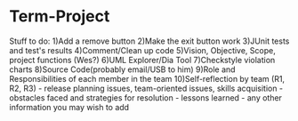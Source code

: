 # Term-Project

Stuff to do:
1)Add a remove button
2)Make the exit button work
3)JUnit tests and test's results
4)Comment/Clean up code
5)Vision, Objective, Scope, project functions (Wes?)
6)UML Explorer/Dia Tool
7)Checkstyle violation charts
8)Source Code(probably email/USB to him)
9)Role and Responsibilities of each member in the team
10)Self-reflection by team  (R1, R2, R3)
			- release planning issues, team-oriented issues, skills acquisition 
			- obstacles faced and strategies for resolution
			- lessons learned
			- any other information you may wish to add



